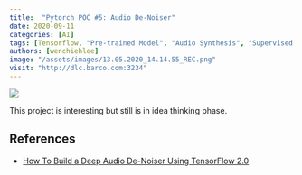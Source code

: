 ```yaml
---
title:  "Pytorch POC #5: Audio De-Noiser"
date: 2020-09-11
categories: [AI]
tags: [Tensorflow, "Pre-trained Model", "Audio Synthesis", "Supervised Learning"]
authors: [wenchiehlee]
image: "/assets/images/13.05.2020_14.14.55_REC.png"
visit: "http://dlc.barco.com:3234"
---
```


[![](https://rebrand.ly/dlc_png_url)](https://rebrand.ly/dlc_uml_url)

This project is interesting but still is in idea thinking phase.

## References
* [How To Build a Deep Audio De-Noiser Using TensorFlow 2.0](https://medium.com/better-programming/how-to-build-a-deep-audio-de-noiser-using-tensorflow-2-0-79c1c1aea299)
